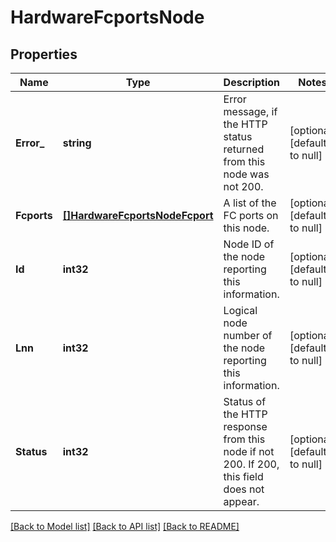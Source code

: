 # HardwareFcportsNode

## Properties
Name | Type | Description | Notes
------------ | ------------- | ------------- | -------------
**Error_** | **string** | Error message, if the HTTP status returned from this node was not 200. | [optional] [default to null]
**Fcports** | [**[]HardwareFcportsNodeFcport**](HardwareFcportsNodeFcport.md) | A list of the FC ports on this node. | [optional] [default to null]
**Id** | **int32** | Node ID of the node reporting this information. | [optional] [default to null]
**Lnn** | **int32** | Logical node number of the node reporting this information. | [optional] [default to null]
**Status** | **int32** | Status of the HTTP response from this node if not 200.  If 200, this field does not appear. | [optional] [default to null]

[[Back to Model list]](../README.md#documentation-for-models) [[Back to API list]](../README.md#documentation-for-api-endpoints) [[Back to README]](../README.md)


